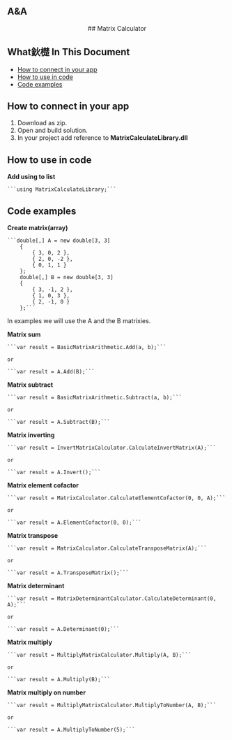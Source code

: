 <p align="center">
  <h2>A&A</h2>
</p>
<p align="center">
## Matrix Calculator
</p>

## What鈥檚 In This Document

- [How to connect in your app](#-how-to-connect-in-your-app)
- [How to use in code](#-how-to-use-in-code)
- [Code examples](#-code-examples)

## How to connect in your app

1. Download as zip.
2. Open and build solution.
3. In your project add reference to **MatrixCalculateLibrary.dll**

## How to use in code

**Add using to list**

	```using MatrixCalculateLibrary;```
	
## Code examples

**Create matrix(array)**

	```double[,] A = new double[3, 3]
		{
			{ 3, 0, 2 },
			{ 2, 0, -2 },
			{ 0, 1, 1 }
		};
		double[,] B = new double[3, 3]
		{
			{ 3, -1, 2 },
            { 1, 0, 3 },
            { 2, -1, 0 }
		};```
		
In examples we will use the A and the B matrixies.

**Matrix sum**

	```var result = BasicMatrixArithmetic.Add(a, b);```
	
	or
	
	```var result = A.Add(B);```

**Matrix subtract**

	```var result = BasicMatrixArithmetic.Subtract(a, b);```
	
	or
	
	```var result = A.Subtract(B);```
		
**Matrix inverting**

	```var result = InvertMatrixCalculator.CalculateInvertMatrix(A);```
	
	or
	
	```var result = A.Invert();```
	
**Matrix element cofactor**

	```var result = MatrixCalculator.CalculateElementCofactor(0, 0, A);```
	
	or
	
	```var result = A.ElementCofactor(0, 0);```
	
**Matrix transpose**

	```var result = MatrixCalculator.CalculateTransposeMatrix(A);```
	
	or
	
	```var result = A.TransposeMatrix();```
	
**Matrix determinant**

	```var result = MatrixDeterminantCalculator.CalculateDeterminant(0, A);```
	
	or
	
	```var result = A.Determinant(0);```
	
**Matrix multiply**

	```var result = MultiplyMatrixCalculator.Multiply(A, B);```
	
	or
	
	```var result = A.Multiply(B);```

**Matrix multiply on number**

	```var result = MultiplyMatrixCalculator.MultiplyToNumber(A, B);```
	
	or
	
	```var result = A.MultiplyToNumber(5);```